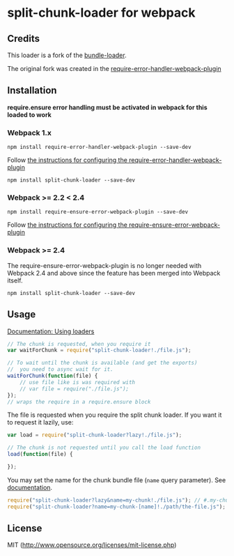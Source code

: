 # split-chunk-loader for webpack

## Credits

This loader is a fork of the [bundle-loader](https://github.com/webpack/bundle-loader).

The original fork was created in the [require-error-handler-webpack-plugin](https://github.com/richardscarrott/require-error-handler-webpack-plugin/blob/master/src/BundleLoader.js)

## Installation

**require.ensure error handling must be activated in webpack for this loaded to work**

### Webpack 1.x

``` shell
npm install require-error-handler-webpack-plugin --save-dev
```

Follow [the instructions for configuring the require-error-handler-webpack-plugin](https://github.com/richardscarrott/require-error-handler-webpack-plugin/blob/master/README.md)

``` shell
npm install split-chunk-loader --save-dev
```

### Webpack >= 2.2 < 2.4

``` shell
npm install require-ensure-error-webpack-plugin --save-dev
```

Follow [the instructions for configuring the require-ensure-error-webpack-plugin](https://github.com/jharris4/require-ensure-error-webpack-plugin/blob/master/README.md)

### Webpack >= 2.4

The require-ensure-error-webpack-plugin is no longer needed with Webpack 2.4 and above since the feature has been merged into Webpack itself.

``` shell
npm install split-chunk-loader --save-dev
```

## Usage

[Documentation: Using loaders](http://webpack.github.io/docs/using-loaders.html)

``` javascript
// The chunk is requested, when you require it
var waitForChunk = require("split-chunk-loader!./file.js");

// To wait until the chunk is available (and get the exports)
//  you need to async wait for it.
waitForChunk(function(file) {
	// use file like is was required with
	// var file = require("./file.js");
});
// wraps the require in a require.ensure block
```

The file is requested when you require the split chunk loader. If you want it to request it lazily, use:

``` javascript
var load = require("split-chunk-loader?lazy!./file.js");

// The chunk is not requested until you call the load function
load(function(file) {

});
```

You may set the name for the chunk bundle file (`name` query parameter). See [documentation](https://github.com/webpack/loader-utils#interpolatename).

``` javascript
require("split-chunk-loader?lazy&name=my-chunk!./file.js"); // #.my-chunk.js
require("split-chunk-loader?name=my-chunk-[name]!./path/the-file.js"); // #.my-chunk-the-file.js
```

## License

MIT (http://www.opensource.org/licenses/mit-license.php)
